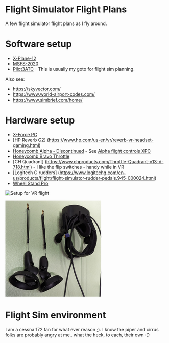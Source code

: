 # Flight Simulator  Flight Plans

A few flight simulator flight plans as I fly around.

# Software setup

* [X-Plane-12](https://www.x-plane.com/)
* [MSFS-2020](https://www.flightsimulator.com/)
* [Pilot3ATC](https://pilot2atc.com/) - This is usually my goto for flight sim planning.

Also see:

* https://skyvector.com/
* https://www.world-airport-codes.com/
* https://www.simbrief.com/home/

# Hardware setup

* [X-Force PC](https://xforcepc.com/)
* [HP Reverb G2] (https://www.hp.com/us-en/vr/reverb-vr-headset-gaming.html)
* [Honeycomb Alpha - Discontinued](https://flyhoneycomb.com/products/alpha-flight-controls) - See [Alpha flight controls XPC](https://flyhoneycomb.com/collections/honeycomb-flight-sim-hardware/products/alpha-flight-controls-xpc)
* [Honeycomb Bravo Throttle](https://flyhoneycomb.com/collections/honeycomb-flight-sim-hardware/products/bravo-throttle-quadrant)
* [CH Quadrant] (https://www.chproducts.com/Throttle-Quadrant-v13-d-718.html) - I like the flip switches - handy while in VR
* [Logitech G rudders] (https://www.logitechg.com/en-us/products/flight/flight-simulator-rudder-pedals.945-000024.html)
* [Wheel Stand Pro](https://wheelstandpro.com/)

<img
  src="img/throttle.jpg"
  alt="Setup for VR flight"
  title="Flight sim setup"
  style="display: inline-block; margin: 0 auto; max-width: 300px">

<img
  src="img/vr.jpg"
  alt="VR flight configuration"
  title="VR headet"
  style="display: inline-block; margin: 0 auto; max-width: 300px">

# Flight Sim environment

I am a cessna 172 fan for what ever reason ;). I know the piper and cirrus
folks are probably angry at me.. what the heck, to each, their own :D



